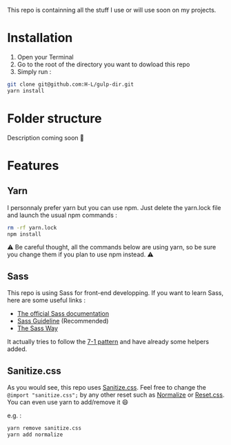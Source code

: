 This repo is containning all the stuff I use or will use soon on my projects.

# Installation

1. Open your Terminal
2. Go to the root of the directory you want to dowload this repo
3. Simply run :

```bash
git clone git@github.com:H-L/gulp-dir.git
yarn install
```
# Folder structure

Description coming soon :kiss:

# Features

## Yarn
I personnaly prefer yarn but you can use npm. Just delete the yarn.lock file and launch the usual npm commands :

```bash
rm -rf yarn.lock
npm install
```
:warning: Be careful thought, all the commands below are using yarn, so be sure you change them if you plan to use npm instead. :warning:

## Sass
This repo is using Sass for front-end developping.
If you want to learn Sass, here are some useful links :

* [The official Sass documentation](http://sass-lang.com/)
* [Sass Guideline](https://sass-guidelin.es/) (Recommended)
* [The Sass Way](http://thesassway.com/)

It actually tries to follow the [7-1 pattern](https://sass-guidelin.es/#the-7-1-pattern) and have already some helpers added.

## Sanitize.css
As you would see, this repo uses [Sanitize.css](https://github.com/jonathantneal/sanitize.css/).
Feel free to change the ```@import "sanitize.css";``` by any other reset such as [Normalize](https://necolas.github.io/normalize.css/) or [Reset.css](http://meyerweb.com/eric/tools/css/reset/).
You can even use yarn to add/remove it :smile:

e.g. :
```bash
yarn remove sanitize.css
yarn add normalize
```
